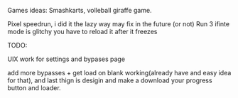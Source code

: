 Games ideas: Smashkarts, volleball giraffe game.

Pixel speedrun, i did it the lazy way may fix in the future (or not)
Run 3 ifinte mode is glitchy you have to reload it after it freezes

TODO:

UIX work for settings and bypases page

add more bypasses + get load on blank working(already have and easy idea for that), and last thign is desigin and make a download your progress button and loader. 
